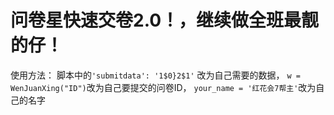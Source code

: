 # 问卷星快速交卷2.0！，继续做全班最靓的仔！

使用方法：
脚本中的`'submitdata': '1$0}2$1'` 改为自己需要的数据，
`w = WenJuanXing("ID")`改为自己要提交的问卷ID，
`your_name = '红花会7帮主'`改为自己的名字